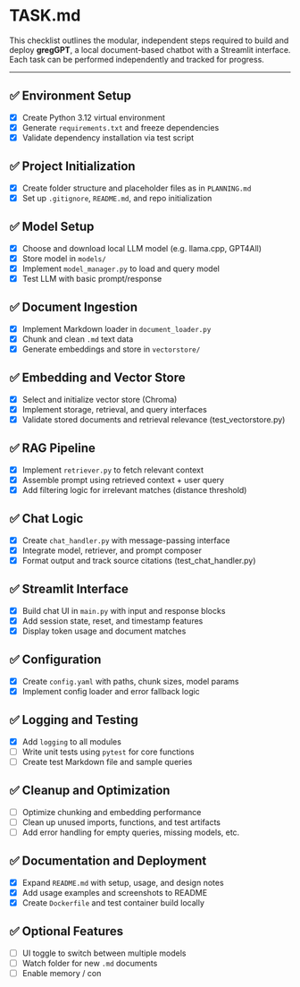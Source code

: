 # TASK.md

This checklist outlines the modular, independent steps required to build and deploy **gregGPT**, a local document-based chatbot with a Streamlit interface. Each task can be performed independently and tracked for progress.

---

## ✅ Environment Setup
- [x] Create Python 3.12 virtual environment
- [x] Generate `requirements.txt` and freeze dependencies
- [x] Validate dependency installation via test script

## ✅ Project Initialization
- [x] Create folder structure and placeholder files as in `PLANNING.md`
- [x] Set up `.gitignore`, `README.md`, and repo initialization

## ✅ Model Setup
- [x] Choose and download local LLM model (e.g. llama.cpp, GPT4All)
- [x] Store model in `models/`
- [x] Implement `model_manager.py` to load and query model
- [x] Test LLM with basic prompt/response

## ✅ Document Ingestion
- [x] Implement Markdown loader in `document_loader.py`
- [x] Chunk and clean `.md` text data
- [x] Generate embeddings and store in `vectorstore/`

## ✅ Embedding and Vector Store
- [x] Select and initialize vector store (Chroma)
- [x] Implement storage, retrieval, and query interfaces
- [x] Validate stored documents and retrieval relevance (test_vectorstore.py)

## ✅ RAG Pipeline
- [x] Implement `retriever.py` to fetch relevant context
- [x] Assemble prompt using retrieved context + user query
- [x] Add filtering logic for irrelevant matches (distance threshold)

## ✅ Chat Logic
- [x] Create `chat_handler.py` with message-passing interface
- [x] Integrate model, retriever, and prompt composer
- [x] Format output and track source citations (test_chat_handler.py)

## ✅ Streamlit Interface
- [x] Build chat UI in `main.py` with input and response blocks
- [x] Add session state, reset, and timestamp features
- [x] Display token usage and document matches

## ✅ Configuration
- [x] Create `config.yaml` with paths, chunk sizes, model params
- [x] Implement config loader and error fallback logic

## ✅ Logging and Testing
- [x] Add `logging` to all modules
- [ ] Write unit tests using `pytest` for core functions
- [ ] Create test Markdown file and sample queries

## ✅ Cleanup and Optimization
- [ ] Optimize chunking and embedding performance
- [ ] Clean up unused imports, functions, and test artifacts
- [ ] Add error handling for empty queries, missing models, etc.

## ✅ Documentation and Deployment
- [x] Expand `README.md` with setup, usage, and design notes
- [x] Add usage examples and screenshots to README
- [x] Create `Dockerfile` and test container build locally

## ✅ Optional Features
- [ ] UI toggle to switch between multiple models
- [ ] Watch folder for new `.md` documents
- [ ] Enable memory / con
